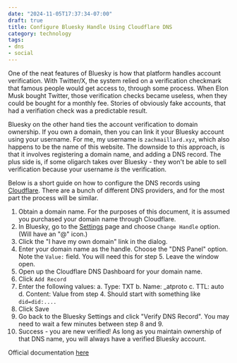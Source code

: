 ```yaml
---
date: "2024-11-05T17:37:34-07:00"
draft: true
title: Configure Bluesky Handle Using Cloudflare DNS
category: technology
tags:
- dns
- social
---
```

One of the neat features of Bluesky is how that platform handles account verification.  With Twitter/X, the system relied on a verification checkmark that famous people would get access to, through some process.  When Elon Musk bought Twitter, those verification checks became useless, when they could be bought for a monthly fee.  Stories of obviously fake accounts, that had a verifiation check was a predictable result.

Bluesky on the other hand ties the account verification to domain ownership.  If you own a domain, then you can link it your Bluesky account using your username.  For me, my username is `zachmaillard.xyz`, which also happens to be the name of this website.  The downside to this approach, is that it involves registering a domain name, and adding a DNS record.  The plus side is, if some oligarch takes over Bluesky - they won't be able to sell verification because your username *is* the verification.

Below is a short guide on how to configure the DNS records using [Cloudflare](https://www.cloudflare.com).  There are a bunch of different DNS providers, and for the most part the process will be similar.

1. Obtain a domain name.  For the purposes of this document, it is assumed you purchased your domain name through Cloudflare.
2. In Bluesky, go to the [Settings](https://bsky.app/settings) page and choose `Change Handle` option.  (Will have an "@" icon.)
3. Click the "I have my own domain" link in the dialog.
4. Enter your domain name as the handle.  Choose the "DNS Panel" option.  Note the `Value:` field.  You will need this for step 5.  Leave the window open.
5. Open up the Cloudflare DNS Dashboard for your domain name.
6. Click `Add Record`
7. Enter the following values:
   a. Type: TXT
   b. Name: _atproto
   c. TTL: auto
   d. Content: Value from step 4.  Should start with something like `did=did:....`
8. Click Save
9. Go back to the Bluesky Settings and click "Verify DNS Record".  You may need to wait a few minutes between step 8 and 9.  
10. Success - you are new verified!  As long as you maintain ownership of that DNS name, you will always have a verified Bluesky account.

Official documentation [here](https://bsky.social/about/blog/4-28-2023-domain-handle-tutorial)